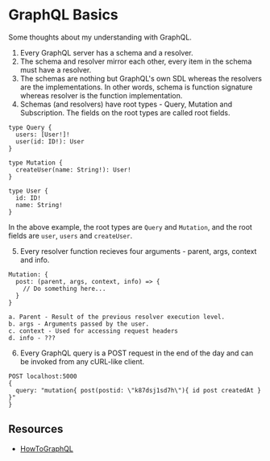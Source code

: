 # GraphQL Basics

Some thoughts about my understanding with GraphQL.

1. Every GraphQL server has a schema and a resolver.
2. The schema and resolver mirror each other, every item in the schema must have a resolver.
3. The schemas are nothing but GraphQL's own SDL whereas the resolvers are the implementations. In other words, schema is function signature whereas resolver is the function implementation.
4. Schemas (and resolvers) have root types - Query, Mutation and Subscription. The fields on the root types are called root fields.

```
type Query {
  users: [User!]!
  user(id: ID!): User
}

type Mutation {
  createUser(name: String!): User!
}

type User {
  id: ID!
  name: String!
}
```

In the above example, the root types are `Query` and `Mutation`, and the root fields are `user`, `users` and `createUser`.

5. Every resolver function recieves four arguments - parent, args, context and info.

```
Mutation: {
  post: (parent, args, context, info) => {
    // Do something here...
  }
}

a. Parent - Result of the previous resolver execution level.
b. args - Arguments passed by the user.
c. context - Used for accessing request headers
d. info - ???
```

6. Every GraphQL query is a POST request in the end of the day and can be invoked from any cURL-like client.

```
POST localhost:5000
{
  query: "mutation{ post(postid: \"k87dsj1sd7h\"){ id post createdAt } }"
}
```

## Resources

- [HowToGraphQL](https://www.howtographql.com/basics/0-introduction/)

